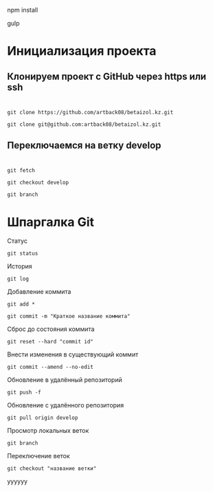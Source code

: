 npm install

gulp

# Инициализация проекта

## Клонируем проект с GitHub через https или ssh

#

```
git clone https://github.com/artback08/betaizol.kz.git
```

```
git clone git@github.com:artback08/betaizol.kz.git
```

## Переключаемся на ветку develop

#

```
git fetch
```

```
git checkout develop
```

```
git branch
```

# Шпаргалка Git

Статус

```
git status
```

История

```
git log
```

Добавление коммита

```
git add *
```

```
git commit -m "Краткое название коммита"
```

Сброс до состояния коммита

```
git reset --hard "commit id"
```

Внести изменения в существующий коммит

```
git commit --amend --no-edit
```

Обновление в удалённый репозиторий

```
git push -f
```

Обновление с удалённого репозитория

```
git pull origin develop
```

Просмотр локальных веток

```
git branch
```

Переключение веток

```
git checkout "название ветки"
```

yyyyyy
